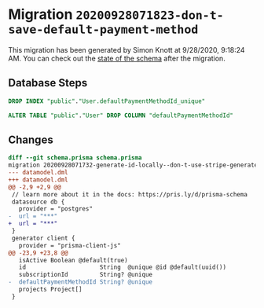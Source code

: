 # Migration `20200928071823-don-t-save-default-payment-method`

This migration has been generated by Simon Knott at 9/28/2020, 9:18:24 AM.
You can check out the [state of the schema](./schema.prisma) after the migration.

## Database Steps

```sql
DROP INDEX "public"."User.defaultPaymentMethodId_unique"

ALTER TABLE "public"."User" DROP COLUMN "defaultPaymentMethodId"
```

## Changes

```diff
diff --git schema.prisma schema.prisma
migration 20200928071732-generate-id-locally--don-t-use-stripe-generated-one..20200928071823-don-t-save-default-payment-method
--- datamodel.dml
+++ datamodel.dml
@@ -2,9 +2,9 @@
 // learn more about it in the docs: https://pris.ly/d/prisma-schema
 datasource db {
   provider = "postgres"
-  url = "***"
+  url = "***"
 }
 generator client {
   provider = "prisma-client-js"
@@ -23,9 +23,8 @@
   isActive Boolean @default(true)
   id                     String  @unique @id @default(uuid())
   subscriptionId         String? @unique
-  defaultPaymentMethodId String? @unique
   projects Project[]
 }
```


